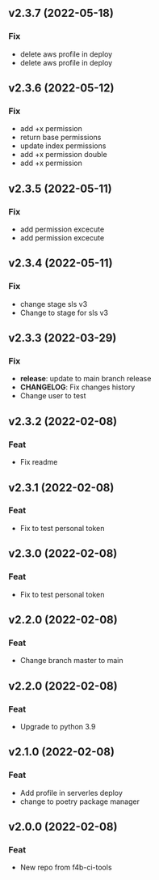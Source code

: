## v2.3.7 (2022-05-18)

### Fix

- delete aws profile in deploy
- delete aws profile in deploy

## v2.3.6 (2022-05-12)

### Fix

- add +x permission
- return base permissions
- update index permissions
- add +x permission double
- add +x permission

## v2.3.5 (2022-05-11)

### Fix

- add permission excecute
- add permission excecute

## v2.3.4 (2022-05-11)

### Fix

- change stage sls v3
- Change to stage for sls v3

## v2.3.3 (2022-03-29)

### Fix

- **release**: update to main branch release
- **CHANGELOG**: Fix changes history
- Change user to test

## v2.3.2 (2022-02-08)

### Feat

- Fix readme

## v2.3.1 (2022-02-08)

### Feat

- Fix to test personal token

## v2.3.0 (2022-02-08)

### Feat

- Fix to test personal token

## v2.2.0 (2022-02-08)

### Feat

- Change branch master to main

## v2.2.0 (2022-02-08)

### Feat

- Upgrade to python 3.9


## v2.1.0 (2022-02-08)

### Feat

- Add profile in serverles deploy
- change to poetry package manager


## v2.0.0 (2022-02-08)

### Feat

- New repo from f4b-ci-tools
